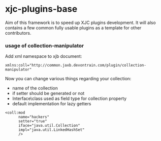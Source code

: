 # xjc-plugins-base
Aim of this framework is to speed up XJC plugins development.
It will also contains a few common fully usable plugins as a template for other contributors.

### usage of collection-manipulator
Add xml namespace to xjb document:
```
xmlns:coll="http://common.jaxb.devontrain.com/plugin/collection-manipulator"
```
Now you can change various things regarding your collection:
- name of the collection
- if setter should be generated or not
- Interface\class used as field type for collection property
- default implementation for lazy getters

```
<coll:mod
      name="hackers"
      setter="true"
      iface="java.util.Collection"
      impl="java.util.LinkedHashSet"
      />
```